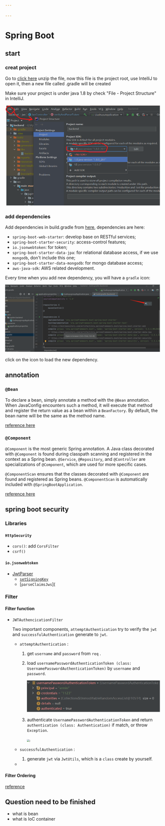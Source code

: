 ```yaml
---

---
```


# Spring Boot

## start

### creat project

Go to [click here](https://start.spring.io/) unzip the file, now this file is the project root, use IntelliJ to open it, then a new file called .gradle will be created

Make sure your project is under java 1.8 by check "File - Project Structure" in IntelliJ.

![project structure](img/project_structure.png)



### add dependencies

Add dependencies in build.gradle from [here](https://mvnrepository.com/artifact/org.springframework.boot), dependencies are here:

- `spring-boot-web-starter`: develop base on RESTful services;
- `spring-boot-starter-security`: access-control features;
- `io.jsonwebtoken`: for token;
- `spring-boot-starter-data-jpa`: for relational database access, if we use `mongodb`, don't include this one;
- `spring-boot-starter-data-mongodb`: for mongo database access;
- `aws-java-sdk`: AWS related development.

Every time when you add new dependency, you will have a `gradle` icon:

<img src="img/load_dependencies.png" alt="load icon" style="zoom:50%;" />

click on the icon to load the new dependency.



## annotation

### `@Bean`

To declare a bean, simply annotate a method with the `@Bean` annotation. When JavaConfig encounters such a method, it will execute that method and register the return value as a bean within a `BeanFactory`. By default, the bean name will be the same as the method name. 

[reference here](https://docs.spring.io/spring-javaconfig/docs/1.0.0.M4/reference/html/ch02s02.html)

### `@Component`

`@Component` is the most generic Spring annotation. A Java class decorated with `@Component` is found during classpath scanning and registered in the context as a Spring bean. `@Service`, `@Repository`, and `@Controller` are specializations of `@Component`, which are used for more specific cases.

`@ComponentScan` ensures that the classes decorated with `@Component` are found and registered as Spring beans. `@ComponentScan` is automatically included with `@SpringBootApplication`. 

[reference here](https://zetcode.com/springboot/component/)

## spring boot security

### Libraries

#### `HttpSecurity`

- `cors()`: add `CorsFilter`
- `csrf()`

#### `io.jsonwebtoken`

- [JwtParser](http://javadox.com/io.jsonwebtoken/jjwt/0.4/io/jsonwebtoken/JwtParser.html)
  - [`setSigningKey`](http://javadox.com/io.jsonwebtoken/jjwt/0.4/io/jsonwebtoken/JwtParser.html#setSigningKey-byte:A-)
  - [`parseClaimsJws`](



### Filter

#### Filter function

- `JWTAuthencicationFilter`

  Two important components, `attemptAuthentication`  try to verify the `jwt`  and `successfulAuthentication` generate to `jwt`. 

  - `attemptAuthentication` : 

    1. get `username` and `password` from `req` .

    2. load `usernamePasswordAuthenticationToken (class: UsernamePasswordAuthenticationToken)` by `username` and `password`. 

       <img src="img/security_usernamePasswordAuthenticationToken.png" style="zoom:67%;" />

    3. authenticate `UsernamePasswordAuthenticationToken` and return `authentication (class: Authentication)` if match, or throw `Exception`.

       <img src="E:img/security_authentication.png" alt="j" style="zoom:50%;" />

  - `successfulAuthentication` :

    1. generate `jwt` via `JwtUtils`, which is a `class` create by yourself.

  - 

#### Filter Ordering

[reference](https://docs.spring.io/spring-security/site/docs/3.0.x/reference/security-filter-chain.html)



## Question need to be finished

- what is bean
- what is IoC container